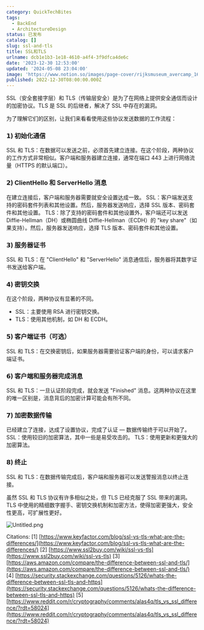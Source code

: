 ```yaml
---
category: QuickTechBites
tags:
  - BackEnd
  - ArchitectureDesign
status: 已发布
catalog: []
slug: ssl-and-tls
title: SSL和TLS
urlname: dcb1e1b3-1e18-4610-a4f4-3f9dfca4de6c
date: '2023-12-30 12:53:00'
updated: '2024-05-08 23:04:00'
image: 'https://www.notion.so/images/page-cover/rijksmuseum_avercamp_1620.jpg'
published: 2022-12-30T08:00:00.000Z
---
```


SSL（安全套接字层）和 TLS（传输层安全）是为了在网络上提供安全通信而设计的加密协议。TLS 是 SSL 的后继者，解决了 SSL 中存在的漏洞。


为了理解它们的区别，让我们来看看使用这些协议发送数据的工作流程：


### 𝟭) 初始化通信


SSL 和 TLS：在数据可以发送之前，必须首先建立连接。在这个阶段，两种协议的工作方式非常相似。客户端和服务器建立连接，通常在端口 443 上进行网络流量（HTTPS 的默认端口）。


### 𝟮) ClientHello 和 ServerHello 消息


在建立连接后，客户端和服务器需要就安全设置达成一致。
SSL：客户端发送支持的密码套件列表和其他设置。然后，服务器发送响应，选择 SSL 版本、密码套件和其他设置。
TLS：除了支持的密码套件和其他设置外，客户端还可以发送 Diffie-Hellman（DH）或椭圆曲线 Diffie-Hellman（ECDH）的 "key share"（如果支持）。然后，服务器发送响应，选择 TLS 版本、密码套件和其他设置。


### 𝟯) 服务器证书


SSL 和 TLS：在 "ClientHello" 和 "ServerHello" 消息通信后，服务器将其数字证书发送给客户端。


### 𝟰) 密钥交换


在这个阶段，两种协议有显著的不同。
- SSL：主要使用 RSA 进行密钥交换。
- TLS：使用其他机制，如 DH 和 ECDH。


### 𝟱) 客户端证书（可选）


SSL 和 TLS：在交换密钥后，如果服务器需要验证客户端的身份，可以请求客户端证书。


### 𝟲) 客户端和服务器完成消息


SSL 和 TLS：一旦认证阶段完成，就会发送 "Finished" 消息。这两种协议在这里的唯一区别是，消息背后的加密计算可能会有所不同。


### 𝟳) 加密数据传输


已经建立了连接，达成了设置协议，完成了认证 — 数据传输终于可以开始了。
SSL：使用较旧的加密算法，其中一些是易受攻击的。
TLS：使用更新和更强大的加密算法。


### 𝟴) 终止


SSL 和 TLS：在数据传输完成后，客户端和服务器可以发送警报消息以终止连接。


虽然 SSL 和 TLS 协议有许多相似之处，但 TLS 已经克服了 SSL 带来的漏洞。TLS 中使用的精细数字握手、密钥交换机制和加密方法，使得加密更强大，安全性更高，可扩展性更好。


![Untitled.png](https://prod-files-secure.s3.us-west-2.amazonaws.com/5d24fe63-e567-4804-86f9-9fdc62e13082/8ff987c5-7f31-4b50-83f5-c69ee7578c4a/Untitled.png?X-Amz-Algorithm=AWS4-HMAC-SHA256&X-Amz-Content-Sha256=UNSIGNED-PAYLOAD&X-Amz-Credential=ASIAZI2LB466QX5ILORW%2F20250314%2Fus-west-2%2Fs3%2Faws4_request&X-Amz-Date=20250314T053739Z&X-Amz-Expires=3600&X-Amz-Security-Token=IQoJb3JpZ2luX2VjEJ3%2F%2F%2F%2F%2F%2F%2F%2F%2F%2FwEaCXVzLXdlc3QtMiJHMEUCIDI9asWbCT%2Bb9DpD3WXjWvd2IOYyDG47Q2lzaj9liZ3BAiEA5kQIAx8%2BeAv8K4bKfsfHAgNQY46828yePUVk79iUUJwqiAQI5v%2F%2F%2F%2F%2F%2F%2F%2F%2F%2FARAAGgw2Mzc0MjMxODM4MDUiDD2EtWNnITIJ9y9l7ircAwovNM5b4STfZzKHs9siojDK6UgtMGyS%2BKaYKHJwFjpzzucRInEWSwSlc%2FfzxBZwifP7%2BCSVYj2wkoRKScfllnVv4MwNpzh8DfID9gSPOARIOJBWcDnYrheaJ2mDlVNAaAy4rd3lb914rCD8TeyjvFCiD5DpYcaAlBc9kvjSAAEGuJwi7ZkJ4v92mJncnos72Su5%2BwwbV%2FoxJO0UVJwFDSshs6LqwUJsDgexJh5uEQ%2Bp1q936Xhn8ZXbOWSCGHh8fYVODSo%2Fjh5be8kfEvzDuaz7BY0k95akGWRZ%2BKDMCMI4CnPorJluEOG85gazSQUI%2BqhV3Hti1ZtooQ1V94nNyOp%2FYQxnv9NHltQTIKKtDgLCuWKMFIy9XGEU81HYRwB97HKkjxGqb%2F5d%2F6b28BP6%2F3W5Nx4%2B0HaDjyAyOtD1rW%2BfSPYxtHULbxreJaq22lUphyPvbAWOxip9%2B3D6oE6keUM%2Fd0wk3C9XfIcvQhCi65egvYlVCNgrN72SftsPqpZnrMDUSqEEBS2Iz%2BrMNeIa48aQk8FazE5CBJim1KgpBntDzundzLAZA1AZPDa8Mcxkhia1H8o3TBbgGIXLkEYPmBAVwMraRRDKzejfLdatGLXijCFZuoyLRcM5dYwHMOrpzr4GOqUBRlMLCOhmwd0Y0KotczxWwy%2F9lSbutxGvuIrL1G8hY9y6jFgh1yRq%2B9R99nNHuM8ZLk30Memr32I1AckwhojqNkqJLM01%2BP4QMxHYicy2fpBcbIcZc%2FjmlEmK%2FWw9ItvNoFfgWD7%2B4NL0Jk%2F4B7hDqnL3yZPadyJD9txs97gHEdRPFJ%2FF6YVfAP3pbGRFK9tOpLKIVBQIJCgaiJoiseCWZ0UdHvT1&X-Amz-Signature=024f2df66090e37fdc3ca9a0caa167140fb82ae64da20f0609a59ee8b7cdc2bb&X-Amz-SignedHeaders=host&x-id=GetObject)


Citations:
[1] [https://www.keyfactor.com/blog/ssl-vs-tls-what-are-the-differences/](https://www.keyfactor.com/blog/ssl-vs-tls-what-are-the-differences/)
[2] [https://www.ssl2buy.com/wiki/ssl-vs-tls](https://www.ssl2buy.com/wiki/ssl-vs-tls)
[3] [https://aws.amazon.com/compare/the-difference-between-ssl-and-tls/](https://aws.amazon.com/compare/the-difference-between-ssl-and-tls/)
[4] [https://security.stackexchange.com/questions/5126/whats-the-difference-between-ssl-tls-and-https](https://security.stackexchange.com/questions/5126/whats-the-difference-between-ssl-tls-and-https)
[5] [https://www.reddit.com/r/cryptography/comments/alas4q/tls_vs_ssl_difference/?rdt=58024](https://www.reddit.com/r/cryptography/comments/alas4q/tls_vs_ssl_difference/?rdt=58024)

